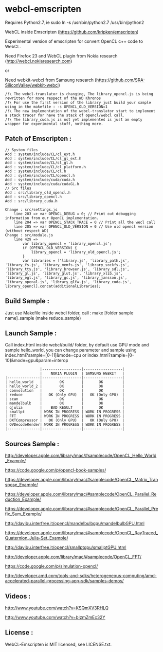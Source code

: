 webcl-emscripten
================

Requires Python2.7, ie sudo ln -s /usr/bin/python2.7 /usr/bin/python2


WebCL inside Emscripten (https://github.com/kripken/emscripten)

Experimental version of emscripten for convert OpenCL c++ code to WebCL.

Need Firefox 23 and WebCL plugin from Nokia research (http://webcl.nokiaresearch.com)

or

Need webkit-webcl from Samsung research (https://github.com/SRA-SiliconValley/webkit-webcl)

	/!\ The webcl-translator is changing, The library_opencl.js is being rewritten for more respect of the WD Khronos
	/!\ For use the first version of the library just build your sample using in the makefile : -s OPENCL_OLD_VERSION=1
	/!\ The new implementation of the webcl-translator start to implement a stack tracer for have the stack of opencl/webcl call.
	/!\ The library_cuda.js is not yet implemented is just an empty wrapper for experimental stuff, nothing more.

Patch of Emscripten :
---------------------

	// System files
	Add : system/include/CL/cl_ext.h
	Add : system/include/CL/cl_gl_ext.h
	Add : system/include/CL/cl_gl.h
	Add : system/include/CL/cl_platform.h
	Add : system/include/CL/cl.h
	Add : system/include/CL/opencl.h
	Add : system/include/cuda/cuda.h
	Add : system/include/cuda/cudaGL.h	
	// Src files
	Add : src/library_old_opencl.h
	Add : src/library_opencl.h
	Add : src/library_cuda.h

	Change : src/settings.js
		line 203 => var OPENCL_DEBUG = 0; // Print out debugging information from our OpenCL implementation.
		line 204 => var OPENCL_STACK_TRACE = 0 // Print all the wecl call
		line 205 => var OPENCL_OLD_VERSION = 0 // Use old opencl version (without respect WD)
	Change : src/module.js
		line 429 => 
			var library_opencl = 'library_opencl.js';
    		if (OPENCL_OLD_VERSION) { 
      			library_opencl = 'library_old_opencl.js';
    		}
			var libraries = ['library.js', 'library_path.js', 'library_fs.js', 'library_memfs.js', 'library_sockfs.js', 'library_tty.js', 'library_browser.js', 'library_sdl.js', 'library_gl.js', 'library_glut.js', 'library_xlib.js', 'library_egl.js', 'library_gc.js', 'library_jansson.js', 'library_openal.js', 'library_glfw.js', 'library_cuda.js', library_opencl].concat(additionalLibraries);

Build Sample :
--------------

Just use Makefile inside webcl folder, call : make [folder sample name]_sample (make reduce_sample)

Launch Sample :
---------------

Call index.html inside webcl/build/ folder, by default use GPU mode and sample hello_world, you can change parameter and sample using index.html?sample=[0-11]&mode=cpu or index.html?sample=[0-10]&mode=gpu&param=interop


					|------------------|------------------|			
					|    NOKIA PLUGIN  | SAMSUNG WEBKIT   |
    |---------------|------------------|------------------|
	| hello_world	|		 OK		   |	   OK		  |
	| hello_world_2	|		 OK		   |	   OK		  |
	| convolution	|		 OK		   |	   OK		  |
	| reduce		|   OK (Only GPU)  |   OK (Only GPU)  |
	| scan   		|		 OK		   |	   OK		  |
	| mandelbulb	|		 OK		   |	   OK		  |
	| qjulia 		| 	 BAD RESULT    |	   OK  		  |
	| smallpt  		| WORK IN PROGRESS | WORK IN PROGRESS |
	| FFT			| WORK IN PROGRESS | WORK IN PROGRESS |
	| DXTCompressor |   OK (Only GPU)  |   OK (Only GPU)  |
	| OVDecodeRender| WORK IN PROGRESS | WORK IN PROGRESS |
	|---------------|------------------|------------------|
	
Sources Sample :
-----------------


http://developer.apple.com/library/mac/#samplecode/OpenCL_Hello_World_Example/

https://code.google.com/p/opencl-book-samples/								

https://developer.apple.com/library/mac/#samplecode/OpenCL_Matrix_Transpose_Example/

https://developer.apple.com/library/mac/#samplecode/OpenCL_Parallel_Reduction_Example/

https://developer.apple.com/library/mac/#samplecode/OpenCL_Parallel_Prefix_Sum_Example/

http://davibu.interfree.it/opencl/mandelbulbgpu/mandelbulbGPU.html

https://developer.apple.com/library/mac/#samplecode/OpenCL_RayTraced_Quaternion_Julia-Set_Example/

http://davibu.interfree.it/opencl/smallptgpu/smallptGPU.html

http://developer.apple.com/library/mac/#samplecode/OpenCL_FFT/

https://code.google.com/p/simulation-opencl/

http://developer.amd.com/tools-and-sdks/heterogeneous-computing/amd-accelerated-parallel-processing-app-sdk/samples-demos/

	
Videos :
--------

http://www.youtube.com/watch?v=KSQmXV3RHLQ

http://www.youtube.com/watch?v=bIzmZmEc32Y

License :
--------

WebCL-Emscripten is MIT licensed, see LICENSE.txt.

